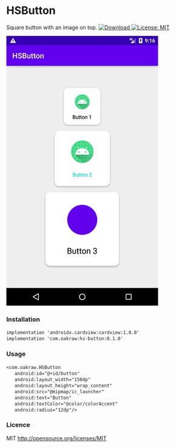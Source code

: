 # HSButton
Square button with an image on top.
[ ![Download](https://api.bintray.com/packages/oakraw/HSButton/com.oakraw.HSButton/images/download.svg?version=0.1.0) ](https://bintray.com/oakraw/HSButton/com.oakraw.HSButton/0.1.0/link)
[![License: MIT](https://img.shields.io/badge/License-MIT-yellow.svg)](https://opensource.org/licenses/MIT)

![FancyButtons Android](https://raw.githubusercontent.com/oakraw/HSButton/master/screenshot.png)

### Installation

    implementation 'androidx.cardview:cardview:1.0.0'
	implementation 'com.oakraw:hs-button:0.1.0'
	
### Usage

    <com.oakraw.HSButton
       android:id="@+id/button"
       android:layout_width="150dp"
       android:layout_height="wrap_content"
       android:src="@mipmap/ic_launcher"
       android:text="Button"
       android:textColor="@color/colorAccent"
       android:radius="12dp"/>

### Licence

MIT
http://opensource.org/licenses/MIT